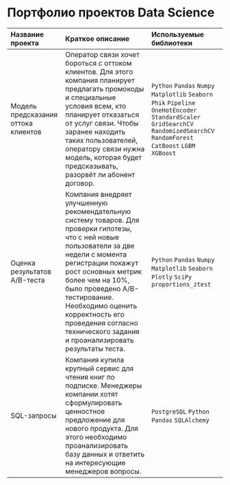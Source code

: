 # Портфолио проектов Data Science

| Название проекта | Краткое описание | Используемые библиотеки |
| :-------------------- | :--------------------- |:---------------------------|
| Модель предсказания оттока клиентов | Оператор связи хочет бороться с оттоком клиентов. Для этого компания планирует предлагать промокоды и специальные условия всем, кто планирует отказаться от услуг связи. Чтобы заранее находить таких пользователей, оператору связи нужна модель, которая будет предсказывать, разорвёт ли абонент договор.   | `Python` `Pandas` `Numpy` `Matplotlib` `Seaborn` `Phik` `Pipeline` `OneHotEncoder` `StandardScaler` `GridSearchCV` `RandomizedSearchCV` `RandomForest` `CatBoost` `LGBM` `XGBoost` |
| Оценка результатов A/B-теста | Компания внедряет улучшенную рекомендательную систему товаров. Для проверки гипотезы, что с ней новые пользователи за две недели с момента регистрации покажут рост основных метрик более чем на 10%, было проведено А/В-тестирование. Необходимо оценить корректность его проведения согласно технического задания и проанализировать результаты теста.  |  `Python` `Pandas` `Numpy` `Matplotlib` `Seaborn` `Plotly` `SciPy` `proportions_ztest` |
| SQL-запросы  | Компания купила крупный сервис для чтения книг по подписке. Менеджеры компании хотят сформулировать ценностное предложение для нового продукта. Для этого необходимо проанализировать базу данных и ответить на интересующие менеджеров вопросы.   | `PostgreSQL` `Python` `Pandas` `SQLAlchemy`  |
